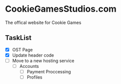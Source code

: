 # CookieGamesStudios.com

The offical website for Cookie Games

## TaskList

- [x] OST Page
- [x] Update header code
- [ ] Move to a new hosting service
  - [ ] Accounts
    - [ ] Payment Proccessing
    - [ ] Profiles
